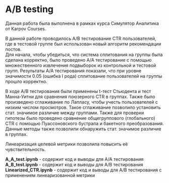 # A/B testing 
Данная работа была выполнена в рамках курса Симулятор Аналитика от Karpov Courses.

В данной работе проводилось A/B тестирование CTR пользователей, где в тестовой группе был использован новый алгоритм рекомендации постов.\
Для начала, чтобы убедиться, что система сплитования на группы была сделана корректно, было проведено A/A тестирование с помощью множественного извлечения подвыборок из контрольной и тестовой групп. Результаты A/A тестирования показали, что при уровне значимости 0.05 (ошибка I рода) сплитование пользователей на группы прошло корректно.

В ходе A/B тестирования были применены t-тест Стьюдента и тест Манна-Уитни для сравнения поюзерного CTR в группах. Также было произведено сглаживание по Лапласу, чтобы учесть пользователей с низким числом просмотров. Такое сглаживание позволило установить стат. значимое различие между группами. 
Также для проверки гипотезы было проведено сравнение общегруппового (глобального) CTR с помощью Пуассоновского бустрапа и бакетного преобразования. Данные методы также позволили обнаружить стат. значимое различие в группах.

Линеаризация целевой метрики позволила повысить её чувствительность.

**A_A_test.ipynb**  - содержит код и выводы для A/A тестирования\
**A_B_test.ipynb** - содержит код и выводы для A/B тестирования\
**Linearized_CTR.ipynb** - содержит код и выводы для A/B тестирования с применением линеаризованной метрики 
